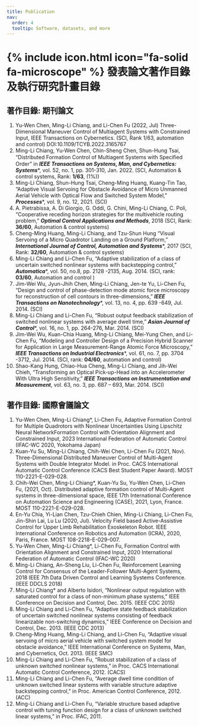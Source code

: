 ```yaml
---
title: Publication
nav:
  order: 4
  tooltip: Software, datasets, and more
---
```


# {% include icon.html icon="fa-solid fa-microscope" %} 發表論文著作目錄及執行研究計畫目錄

## 著作目錄: 期刊論文
1.	Yu-Wen Chen, Ming-Li Chiang, and Li-Chen Fu (2022, Jul) Three-Dimensional Maneuver Control of Multiagent Systems with Constrained Input, IEEE Transactions on Cybernetics. (SCI, Rank 1/63, automation and control) DOI:10.1109/TCYB.2022.3165767
2.	Ming-Li Chiang, Yu-Wen Chen, Chin-Sheng Chen, Shun-Hung Tsai, “Distributed Formation Control of Multiagent Systems with Speciﬁed Order” in ***IEEE Transactions on Systems, Man, and Cybernetics: Systems****, vol. 52, no. 1, pp. 301-310, Jan. 2022. (SCI, Automation & control systems, Rank: **1/63**, (1%))
3.	 Ming-Li Chiang, Shun-Hung Tsai, Cheng-Ming Huang, Kuang-Tin Tao, “Adaptive Visual Servoing for Obstacle Avoidance of Micro Unmanned Aerial Vehicle with Optical Flow and Switched System Model,” ***Processes****, vol. 9, no. 12, 2021. (SCI)
4.	 A. Pietrabissa, A. Di Giorgio, G. Oddi, G. Chini, Ming-Li Chiang, C. Poli, “Cooperative receding horizon strategies for the multivehicle routing problem,” ***Optimal Control Applications and Methods***, 2018 (SCI, Rank: **36/60**, Automation & control systems)
5.	 Cheng-Ming Huang, Ming-Li Chiang, and Tzu-Shun Hung “Visual Servoing of a Micro Quadrotor Landing on a Ground Platform,” ***International Journal of Control, Automation and Systems****, 2017 (SCI, Rank: **32/60**, Automation & control systems)
6.	 Ming-Li Chiang and Li-Chen Fu, “Adaptive stabilization of a class of uncertain switched nonlinear systems with backstepping control,” ***Automatica****, vol. 50, no.8, pp. 2128 -2135, Aug. 2014. (SCI, rank: **03/60**, Automation and control ) 
7.	 Jim-Wei Wu, Jyun-Jhih Chen, Ming-Li Chiang, Jen-te Yu, Li-Chen Fu, “Design and control of phase-detection mode atomic force microscopy for reconstruction of cell contours in three-dimensions,” ***IEEE Transactions on Nanotechnology****, vol. 13, no. 4, pp. 639 -649, Jul. 2014. (SCI)
8.	Ming-Li Chiang and Li-Chen Fu, “Robust output feedback stabilization of switched nonlinear systems with average dwell time,” ***Asian Journal of Control****, vol. 16, no. 1, pp. 264-276, Mar. 2014. (SCI)
9.	 Jim-Wei Wu, Kuan-Chia Huang, Ming-Li Chiang, Mei-Yung Chen, and Li-Chen Fu, “Modeling and Controller Design of a Precision Hybrid Scanner for Application in Large Measurement-Range Atomic Force Microscopy,” ***IEEE Transactions on Industrial Electronics****, vol. 61, no. 7, pp. 3704 -3712, Jul. 2014. (SCI, rank: **04/60**, automation and control)
10.	 Shao-Kang Hung, Chiao-Hua Cheng, Ming-Li Chiang, and Jih-Wei Chieh,  “Transforming an Optical Pick-up-Head into an Accelerometer With Ultra High Sensitivity,” ***IEEE Transactions on Instrumentation and Measurement***, vol. 63, no. 3, pp. 687 – 693, Mar. 2014. (SCI)
    
## 著作目錄: 國際會議論文

1.	Yu-Wen Chen, Ming-Li Chiang*, Li-Chen Fu, Adaptive Formation Control for Multiple Quadrotors with Nonlinear Uncertainties Using Lipschitz Neural NetworkFormation Control with Orientation Alignment and Constrained Input, 2023 International Federation of Automatic Control (IFAC-WC 2020, Yokohama Japan)
2.	Kuan-Yu Su, Ming-Li Chiang, Chih-Wei Chen, Li-Chen Fu (2021, Nov). Three-Dimensional Distributed Maneuver Control of Multi-Agent Systems with Double Integrator Model. in Proc. CACS International Automatic Control Conference (CACS Best Student Paper Award). MOST 110-2221-E-029-028. 
3.	Chih-Wei Chen, Ming-Li Chiang*, Kuan-Yu Su, Yu-Wen Chen, Li-Chen Fu, (2021, Oct). Distributed adaptive formation control of Multi-Agent systems in three-dimensional space, IEEE 17th International Conference on Automation Science and Engineering (CASE), 2021, Lyon, France. MOST 110-2221-E-029-028. 
4.	En-Yu Chia, Yi-Lian Chen, Tzu-Chieh Chien, Ming-Li Chiang, Li-Chen Fu, Jin-Shin Lai, Lu Lu (2020, Jul). Velocity Field based Active-Assistive Control for Upper Limb Rehabilitation Exoskeleton Robot. IEEE International Conference on Robotics and Automation (ICRA), 2020, Paris, France. MOST 108-2218-E-029-007.
5.	Yu-Wen Chen, Ming-Li Chiang*, Li-Chen Fu, Formation Control with Orientation Alignment and Constrained Input, 2020 International Federation of Automatic Control (IFAC-WC 2020)
6.	Ming-Li Chiang, An-Sheng Liu, Li-Chen Fu, Reinforcement Learning Control for Consensus of the Leader-Follower Multi-Agent Systems, 2018 IEEE 7th Data Driven Control and Learning Systems Conference. (IEEE DDCLS 2018)
7.	Ming-Li Chiang* and Alberto Isidori, “Nonlinear output regulation with saturated control for a class of non-minimum phase systems,” IEEE Conference on Decision and Control, Dec. 2015. (IEEE CDC 2015)
8.	Ming-Li Chiang and Li-Chen Fu, “Adaptive state feedback stabilization of uncertain switched nonlinear systems consisting of feedback linearizable non-switching dynamics,” IEEE Conference on Decision and Control, Dec. 2013. (IEEE CDC 2013)
9.	Cheng-Ming Huang, Ming-Li Chiang, and Li-Chen Fu, “Adaptive visual servoing of micro aerial vehicle with switched system model for obstacle avoidance,” IEEE International Conference on Systems, Man, and Cybernetics, Oct. 2013. (IEEE SMC)
10.	Ming-Li Chiang and Li-Chen Fu, “Robust stabilization of a class of unknown switched nonlinear systems,” in Proc. CACS International Automatic Control Conference, 2012. (CACS)
11.	Ming-Li Chiang and Li-Chen Fu, “Average dwell time condition of unknown switched linear systems with variable structure adaptive backstepping control,” in Proc. American Control Conference, 2012. (ACC)
12.	Ming-Li Chiang and Li-Chen Fu, “Variable structure based adaptive control with tuning function design for a class of unknown switched linear systems,” in Proc. IFAC, 2011.
